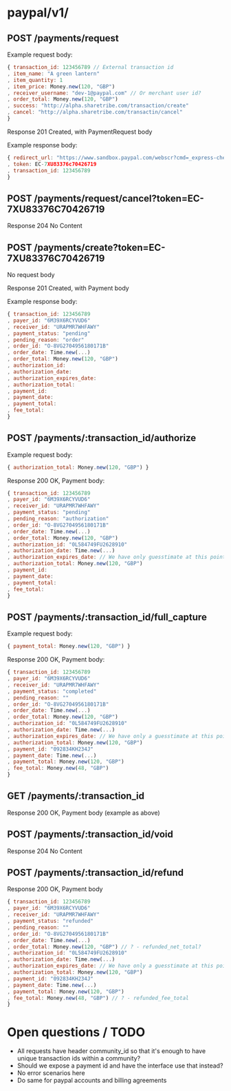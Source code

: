 
# paypal/v1/

## POST /payments/request

Example request body:

```js
{ transaction_id: 123456789 // External transaction id
, item_name: "A green lantern"
, item_quantity: 1
, item_price: Money.new(120, "GBP")
, receiver_username: "dev-1@paypal.com" // Or merchant user id?
, order_total: Money.new(120, "GBP")
, success: "http://alpha.sharetribe.com/transaction/create"
, cancel: "http://alpha.sharetribe.com/transactin/cancel"
}
```

Response 201 Created, with PaymentRequest body

Example response body:

```js
{ redirect_url: "https://www.sandbox.paypal.com/webscr?cmd=_express-checkout&token=EC-7XU83376C70426719&useraction=commit"
, token: EC-7XU83376c70426719
, transaction_id: 123456789
}
```

## POST /payments/request/cancel?token=EC-7XU83376C70426719

Response 204 No Content


## POST /payments/create?token=EC-7XU83376C70426719

No request body

Response 201 Created, with Payment body

Example response body:

```js
{ transaction_id: 123456789
, payer_id: "6M39X6RCYVUD6"
, receiver_id: "URAPMR7WHFAWY"
, payment_status: "pending"
, pending_reason: "order"
, order_id: "O-8VG2704956180171B"
, order_date: Time.new(...)
, order_total: Money.new(120, "GBP")
, authorization_id:
, authorization_date:
, authorization_expires_date:
, authorization_total:
, payment_id:
, payment_date:
, payment_total:
, fee_total:
}
```

## POST /payments/:transaction_id/authorize

Example request body:

```js
{ authorization_total: Money.new(120, "GBP") }
```

Response 200 OK, Payment body:

```js
{ transaction_id: 123456789
, payer_id: "6M39X6RCYVUD6"
, receiver_id: "URAPMR7WHFAWY"
, payment_status: "pending"
, pending_reason: "authorization"
, order_id: "O-8VG2704956180171B"
, order_date: Time.new(...)
, order_total: Money.new(120, "GBP")
, authorization_id: "0L584749FU2628910"
, authorization_date: Time.new(...)
, authorization_expires_date: // We have only guesstimate at this point, should we return it even if it changes later?
, authorization_total: Money.new(120, "GBP")
, payment_id:
, payment_date:
, payment_total:
, fee_total:
}
```


## POST /payments/:transaction_id/full_capture

Example request body:

```js
{ payment_total: Money.new(120, "GBP") }
```

Response 200 OK, Payment body:

```js
{ transaction_id: 123456789
, payer_id: "6M39X6RCYVUD6"
, receiver_id: "URAPMR7WHFAWY"
, payment_status: "completed"
, pending_reason: ""
, order_id: "O-8VG2704956180171B"
, order_date: Time.new(...)
, order_total: Money.new(120, "GBP")
, authorization_id: "0L584749FU2628910"
, authorization_date: Time.new(...)
, authorization_expires_date: // We have only a guesstimate at this point, should we return it even if it changes later?
, authorization_total: Money.new(120, "GBP")
, payment_id: "092834KH234J"
, payment_date: Time.new(...)
, payment_total: Money.new(120, "GBP")
, fee_total: Money.new(48, "GBP")
}
```

## GET /payments/:transaction_id

Response 200 OK, Payment body (example as above)


## POST /payments/:transaction_id/void

Response 204 No Content


## POST /payments/:transaction_id/refund

Response 200 OK, Payment body

```js
{ transaction_id: 123456789
, payer_id: "6M39X6RCYVUD6"
, receiver_id: "URAPMR7WHFAWY"
, payment_status: "refunded"
, pending_reason: ""
, order_id: "O-8VG2704956180171B"
, order_date: Time.new(...)
, order_total: Money.new(120, "GBP") // ? - refunded_net_total?
, authorization_id: "0L584749FU2628910"
, authorization_date: Time.new(...)
, authorization_expires_date: // We have only a guesstimate at this point, should we return it even if it changes later?
, authorization_total: Money.new(120, "GBP")
, payment_id: "092834KH234J"
, payment_date: Time.new(...)
, payment_total: Money.new(120, "GBP")
, fee_total: Money.new(48, "GBP") // ? - refunded_fee_total
}
```

# Open questions / TODO

* All requests have header community_id so that it's enough to have unique transaction ids within a community?
* Should we expose a payment id and have the interface use that instead?
* No error scenarios here
* Do same for paypal accounts and billing agreements
